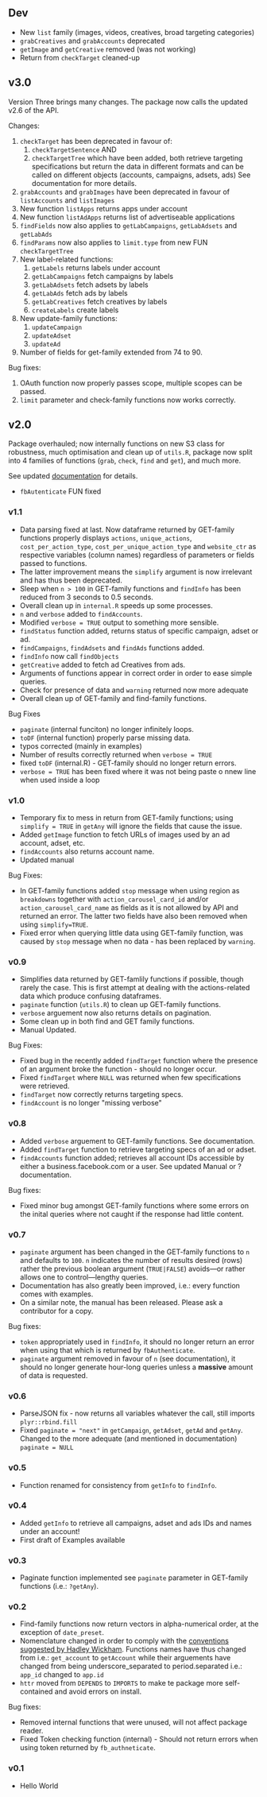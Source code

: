 ## Dev ##

* New `list` family (images, videos, creatives, broad targeting categories)
* `grabCreatives` and `grabAccounts` deprecated
* `getImage` and `getCreative` removed (was not working)
* Return from `checkTarget` cleaned-up

## v3.0 ##

Version Three brings many changes. The package now calls the updated v2.6 of the API.

Changes:

1. `checkTarget` has been deprecated in favour of:
    1. `checkTargetSentence` AND 
    2. `checkTargetTree` which have been added, both retrieve targeting specifications but return the data in different formats and can be called on different objects (accounts, campaigns, adsets, ads) See documentation for more details.
2. `grabAccounts` and `grabImages` have been deprecated in favour of `listAccounts` and `listImages`
3. New function `listApps` returns apps under account
4. New function `listAdApps` returns list of advertiseable applications
5. `findFields` now also applies to `getLabCampaigns`, `getLabAdsets` and `getLabAds`
6. `findParams` now also applies to `limit.type` from new FUN `checkTargetTree`
7. New label-related functions:
    1. `getLabels` returns labels under account
    2. `getLabCampaigns` fetch campaigns by labels
    3. `getLabAdsets` fetch adsets by labels
    4. `getLabAds` fetch ads by labels
    5. `getLabCreatives` fetch creatives by labels
    6. `createLabels` create labels
8. New update-family functions:
    1. `updateCampaign`
    2. `updateAdset`
    3. `updateAd`
9. Number of fields for get-family extended from 74 to 90.

Bug fixes:

1. OAuth function now properly passes scope, multiple scopes can be passed.
2. `limit` parameter and check-family functions now works correctly. 

## v2.0 ##

Package overhauled; now internally functions on new S3 class for robustness, much optimisation and clean up of `utils.R`, package now split into 4 families of functions (`grab`, `check`, `find` and `get`), and much more.

See updated [documentation](https://bitbucket.org/JohnCheetah/fbadsinsightsrdocs/src) for details. 

* `fbAutenticate` FUN fixed

### v1.1 ###

* Data parsing fixed at last. Now dataframe returned by GET-family functions properly displays `actions`, `unique_actions`, `cost_per_action_type`, `cost_per_unique_action_type` and `website_ctr` as respective variables (column names) regardless of parameters or fields passed to functions.
* The latter improvement means the `simplify` argument is now irrelevant and has thus been deprecated.
* Sleep when `n > 100` in GET-family functions and `findInfo` has been reduced from 3 seconds to 0.5 seconds.
* Overall clean up in `internal.R` speeds up some processes.
* `n` and `verbose` added to `findAccounts`.
* Modified `verbose = TRUE` output to something more sensible.
* `findStatus` function added, returns status of specific campaign, adset or ad.
* `findCampaigns`, `findAdsets` and `findAds` functions added.
* `findInfo` now call `findObjects`
* `getCreative` added to fetch ad Creatives from ads.
* Arguments of functions appear in correct order in order to ease simple queries.
* Check for presence of data and `warning` returned now more adequate
* Overall clean up of GET-family and find-family functions.

Bug Fixes

* `paginate` (internal funciton) no longer infinitely loops.
* `toDF` (internal function) properly parse missing data.
* typos corrected (mainly in examples)
* Number of results correctly returned when `verbose = TRUE` 
* fixed `toDF` (internal.R) - GET-family should no longer return errors.
* `verbose = TRUE` has been fixed where it was not being paste o nnew line when used inside a loop

### v1.0 ###

* Temporary fix to mess in return from GET-family functions; using `simplify = TRUE` in `getAny` will ignore the fields that cause the issue.
* Added `getImage` function to fetch URLs of images used by an ad account, adset, etc.
* `findAccounts` also returns account name.
* Updated manual

Bug Fixes:

* In GET-family functions added `stop` message when using region as `breakdowns` together with `action_carousel_card_id` and/or `action_carousel_card_name` as fields as it is not allowed by API and returned an error. The latter two fields have also been removed when using `simplify=TRUE`.
* Fixed error when querying little data using GET-family function, was caused by `stop` message when no data - has been replaced by `warning`.

### v0.9 ###

* Simplifies data returned by GET-famlily functions if possible, though rarely the case. This is first attempt at dealing with the actions-related data which produce confusing dataframes.
* `paginate` function (`utils.R`) to clean up GET-family functions.
* `verbose` arguement now also returns details on pagination.
* Some clean up in both find and GET family functions.
* Manual Updated.

Bug Fixes:

* Fixed bug in the recently added `findTarget` function where the presence of an argument broke the function - should no longer occur.
* Fixed `findTarget` where `NULL` was returned when few specifications were retrieved.
* `findTarget` now correctly returns targeting specs.
* `findAccount` is no longer "missing verbose"

### v0.8 ###

* Added `verbose` arguement to GET-family functions. See documentation.
* Added `findTarget` function to retrieve targeting specs of an ad or adset.
* `findAccounts` function added; retrieves all account IDs accessible by either a business.facebook.com or a user. See updated Manual or ?documentation. 

Bug fixes:

* Fixed minor bug amongst GET-family functions where some errors on the inital queries where not caught if the response had little content.

### v0.7 ###

* `paginate` argument has been changed in the GET-family functions to `n` and defaults to `100`. `n` indicates the number of results desired (rows) rather the previous boolean argument (`TRUE|FALSE`) avoids&mdash;or rather allows one to control&mdash;lengthy queries.
* Documentation has also greatly been improved, i.e.: every function comes with examples.
* On a similar note, the manual has been released. Please ask a contributor for a copy.

Bug fixes:

* `token` appropriately used in `findInfo`, it should no longer return an error when using that which is returned by `fbAuthenticate`.
* `paginate` argument removed in favour of `n` (see documentation), it should no longer generate hour-long queries unless a **massive** amount of data is requested.

### v0.6 ###

* ParseJSON fix - now returns all variables whatever the call, still imports `plyr::rbind.fill`
* Fixed `paginate = "next"` in `getCampaign`, `getAdset`, `getAd` and `getAny`. Changed to the more adequate (and mentioned in documentation) `paginate = NULL`

### v0.5 ###

* Function renamed for consistency from `getInfo` to `findInfo`.

### v0.4 ###

* Added `getInfo` to retrieve all campaigns, adset and ads IDs and names under an account!
* First draft of Examples available

### v0.3 ###

* Paginate function implemented see `paginate` parameter in GET-family functions (i.e.: `?getAny`).

### v0.2 ###

* Find-family functions now return vectors in alpha-numerical order, at the exception of `date_preset`.
* Nomenclature changed in order to comply with the [conventions suggested by Hadley Wickham](http://r-pkgs.had.co.nz/style.html). Functions names have thus changed from i.e.: `get_account` to `getAccount` while their arguements have changed from being underscore_separated to period.separated i.e.: `app_id` changed to `app.id`
* `httr` moved from `DEPENDS` to `IMPORTS` to make te package more self-contained and avoid errors on install.

Bug fixes:

* Removed internal functions that were unused, will not affect package reader.
* Fixed Token checking function (internal) - Should not return errors when using token returned by `fb_authneticate`.

### v0.1 ###

* Hello World